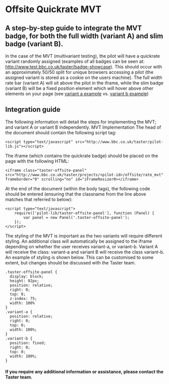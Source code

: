 # Offsite Quickrate MVT

## A step-by-step guide to integrate the MVT badge, for both the full width (variant A) and slim badge (variant B).

In the case of the MVT (multivariant testing), the pilot will have a quickrate variant randomly assigned (examples of all badges can be seen at: http://www.test.bbc.co.uk/taster/badge-showcase). This should occur with an approximately 50/50 split for unique browsers accessing a pilot (the assigned variant is stored as a cookie on the users machine). The full width rate bar (variant A) will sit above the pilot in the iframe, while the slim badge (variant B) will be a fixed position element which will hover above other elements on your page (see [variant a example](http://dummy.pilots.bbcconnectedstudio.co.uk/variant_a.html) vs. [variant b example](http://dummy.pilots.bbcconnectedstudio.co.uk/variant_b.html))

## Integration guide
The following information will detail the steps for implementing the MVT; and variant A or variant B independently.
MVT Implementation
The head of the document should contain the following script tag:
```
<script type="text/javascript" src="http://www.bbc.co.uk/taster/pilot-lib.js"></script>
```

The iframe (which contains the quickrate badge) should be placed on the page with the following HTML:

```
<iframe class="taster-offsite-panel" src="http://www.bbc.co.uk/taster/projects/<pilot-id>/offsite/rate_mvt" frameborder="0" scrolling="no" id="iFrameResizer0></iframe>
```

At the end of the document (within the body tags), the following code should be entered (ensuring that the classname from the line above matches that referred to below):

```
<script type="text/javascript">
    require(['pilot-lib/taster-offsite-panel'], function (Panel) {
        var panel = new Panel('.taster-offsite-panel');
    });
</script>
```

The styling of the MVT is important as the two variants will require different styling. An additional class will automatically be assigned to the iframe depending on whether the user receives variant-a, or variant-b. Variant A will receive the class: variant-a and variant B will receive the class variant-b.  An example of styling is shown below. This can be customised to some extent, but changes should be discussed with the Taster team.
```
.taster-offsite-panel {
  display: block;
  height: 92px;
  position: relative;
  right: 0;
  top: 0;
  z-index: 75;
  width: 100%
}
.variant-a {
  position: relative;
  right: 0;
  top: 0;
  width: 100%;
}
.variant-b {
  position: fixed;
  right: 0;
  top: 0;
  width: 100%;
}
```

#### If you require any additional information or assistance, please contact the Taster team.
